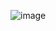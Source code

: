 ![image](https://user-images.githubusercontent.com/84116709/161703765-6e77bf4a-a4c9-497c-94b8-d9ab5de389e3.png)
